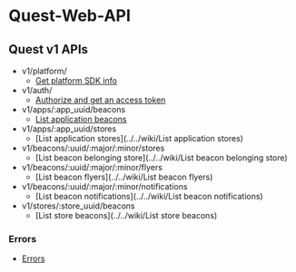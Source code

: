 # Quest-Web-API

## Quest v1 APIs
* v1/platform/
    * [Get platform SDK info](../../wiki/Platform)
* v1/auth/
    * [Authorize and get an access token](../../wiki/Authorization)
* v1/apps/:app_uuid/beacons
    * [List application beacons](../../wiki/List%20application%20beacons)
* v1/apps/:app_uuid/stores
    * [List application stores](../../wiki/List application stores)
* v1/beacons/:uuid/:major/:minor/stores
    * [List beacon belonging store](../../wiki/List beacon belonging store)
* v1/beacons/:uuid/:major/:minor/flyers
    * [List beacon flyers](../../wiki/List beacon flyers)
* v1/beacons/:uuid/:major/:minor/notifications
    * [List beacon notifications](../../wiki/List beacon notifications)
* v1/stores/:store_uuid/beacons
    * [List store beacons](../../wiki/List store beacons)

### Errors
* [Errors](../../wiki/Errors)
